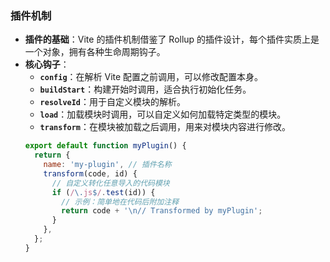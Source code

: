 ### 插件机制
- **插件的基础**：Vite 的插件机制借鉴了 Rollup 的插件设计，每个插件实质上是一个对象，拥有各种生命周期钩子。
- **核心钩子**：
  - **`config`**：在解析 Vite 配置之前调用，可以修改配置本身。
  - **`buildStart`**：构建开始时调用，适合执行初始化任务。
  - **`resolveId`**：用于自定义模块的解析。
  - **`load`**：加载模块时调用，可以自定义如何加载特定类型的模块。
  - **`transform`**：在模块被加载之后调用，用来对模块内容进行修改。
  ```javascript
  export default function myPlugin() {
    return {
      name: 'my-plugin', // 插件名称
      transform(code, id) {
        // 自定义转化任意导入的代码模块
        if (/\.js$/.test(id)) {
          // 示例：简单地在代码后附加注释
          return code + '\n// Transformed by myPlugin';
        }
      },
    };
  }
  ```
